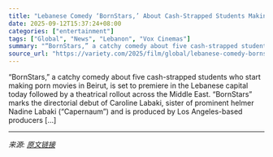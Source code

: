 ```yaml
---
title: "Lebanese Comedy ‘BornStars,’ About Cash-Strapped Students Making Porn Movies, Launches in Beirut Ahead of Regional Rollout (EXCLUSIVE)"
date: 2025-09-12T15:37:24+08:00
categories: ["entertainment"]
tags: ["Global", "News", "Lebanon", "Vox Cinemas"]
summary: "“BornStars,” a catchy comedy about five cash-strapped students who start making porn movies in Beirut, is set to premiere in the Lebanese capital today followed by a theatrical rollout across the Midd"
source_url: "https://variety.com/2025/film/global/lebanese-comedy-bornstars-students-porn-launch-1236515931/"
---
```


“BornStars,” a catchy comedy about five cash-strapped students who start making porn movies in Beirut, is set to premiere in the Lebanese capital today followed by a theatrical rollout across the Middle East. &#8220;BornStars&#8221; marks the directorial debut of Caroline Labaki, sister of prominent helmer Nadine Labaki (&#8220;Capernaum&#8221;) and is produced by Los Angeles-based producers [&#8230;]

---

*来源: [原文链接](https://variety.com/2025/film/global/lebanese-comedy-bornstars-students-porn-launch-1236515931/)*
